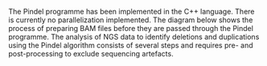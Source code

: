 The Pindel programme has been implemented in the C++ language. There is currently no parallelization implemented. The diagram below shows the process of preparing BAM files before they are passed through the Pindel programme. The analysis of NGS data to identify deletions and duplications using the Pindel algorithm consists of several steps and requires pre- and post-processing to exclude sequencing artefacts.
